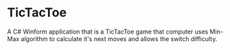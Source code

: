 # TicTacToe
A C# Winform application that is a TicTacToe game that computer uses Min-Max algorithm to calculate it's next moves and allows the switch difficulty.
